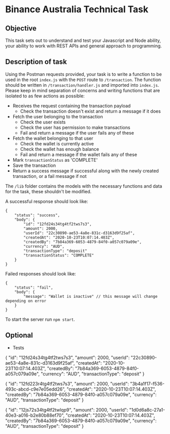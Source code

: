 # Binance Australia Technical Task

## Objective

This task sets out to understand and test your Javascript and Node ability, your ability to work with REST APIs and general approach to programming.

## Description of task

Using the Postman requests provided, your task is to write a function to be used in the root `index.js` with the `POST` route to `/transaction`. The function should be written in `/transaction/handler.js` and imported into `index.js`. Please keep in mind separation of concerns and writing functions that are isolated to as few actions as possible:

- Receives the request containing the transaction payload
  - Check the transaction doesn't exist and return a message if it does
- Fetch the user belonging to the transaction
  - Check the user exists
  - Check the user has permission to make transactions
  - Fail and return a message if the user fails any of these
- Fetch the wallet belonging to that user
  - Check the wallet is currently active
  - Check the wallet has enough balance
  - Fail and return a message if the wallet fails any of these
- Mark `transactionStatus` as 'COMPLETE'
- Save the transaction
- Return a success message if successful along with the newly created transaction, or a fail message if not

The `/lib` folder contains the models with the necessary functions and data for the task, these shouldn't be modified.

A successful response should look like:

```
{
    "status": "success",
    "body": {
        "id": "12fd24s34tg4tf2tws7s3",
        "amount": 2000,
        "userId": "22c30890-ae53-4a8e-831c-d3163d9f25af",
        "createdAt": "2020-10-23T10:07:14.403Z",
        "createdBy": "7b84a369-6053-4879-84f0-a057c079a09e",
        "currency": "AUD",
        "transactionType": "deposit"
        "transactionStatus": "COMPLETE"
    }
}
```

Failed responses should look like:

```
{
    "status": "fail",
    "body": {
        "message": "Wallet is inactive" // this message will change depending on error
    }
}
```

To start the server run `npm start`.

## Optional

- Tests

{
"id": "12fd24s34tg4tf2tws7s3",
"amount": 2000,
"userId": "22c30890-ae53-4a8e-831c-d3163d9f25af",
"createdAt": "2020-10-23T10:07:14.403Z",
"createdBy": "7b84a369-6053-4879-84f0-a057c079a09e",
"currency": "AUD",
"transactionType": "deposit"
}

{
"id": "12fd223r4tg4tf2tws7s3",
"amount": 2000,
"userId": "3b4a1f17-f536-493c-abcd-c9e7e05edd26",
"createdAt": "2020-10-23T10:07:14.403Z",
"createdBy": "7b84a369-6053-4879-84f0-a057c079a09e",
"currency": "AUD",
"transactionType": "deposit"
}

{
"id": "12js72s34tg4tf2twlqp9",
"amount": 2000,
"userId": "1d0d6a8c-27a1-40e3-a016-b2e80b88ef70",
"createdAt": "2020-10-23T10:07:14.403Z",
"createdBy": "7b84a369-6053-4879-84f0-a057c079a09e",
"currency": "AUD",
"transactionType": "deposit"
}
